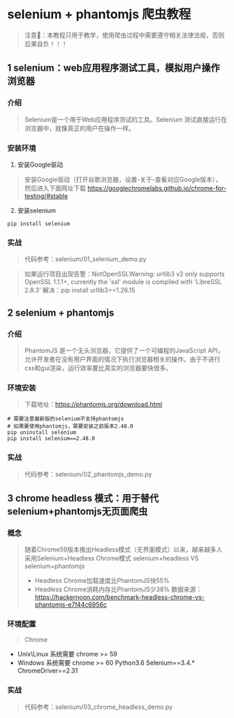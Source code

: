 # selenium + phantomjs 爬虫教程
> 注意📢：本教程只用于教学，使用爬虫过程中需要遵守相关法律法规，否则后果自负！！！

## 1 selenium：web应用程序测试工具，模拟用户操作浏览器

### 介绍
> Selenium是一个用于Web应用程序测试的工具。Selenium 测试直接运行在浏览器中，就像真正的用户在操作一样。

### 安装环境
1. 安装Google驱动
> 安装Google驱动（打开谷歌浏览器，设置-关于-查看对应Google版本），然后进入下面网址下载
https://googlechromelabs.github.io/chrome-for-testing/#stable

2. 安装selenium
```pycon
pip install selenium
```


### 实战
> 代码参考：selenium/01_selenium_demo.py

> 如果运行项目出现告警：NotOpenSSLWarning: urllib3 v2 only supports OpenSSL 1.1.1+, currently the 'ssl' module is compiled with 'LibreSSL 2.8.3'
> 解决：pip install urllib3==1.26.15


## 2 selenium + phantomjs
### 介绍
> PhantomJS 是一个无头浏览器，它提供了一个可编程的JavaScript API，允许开发者在没有用户界面的情况下执行浏览器相关的操作。由于不进行css和gui渲染，运行效率要比真实的浏览器要快很多。

### 环境安装
> 下载地址：https://phantomjs.org/download.html
```pycon
# 需要注意最新版的selenium不支持phantomjs
# 如果要使用phantomjs，需要安装之前版本2.48.0
pip uninstall selenium 
pip install selenium==2.48.0
```

 
 
### 实战
> 代码参考：selenium/02_phantomjs_demo.py


## 3 chrome headless 模式：用于替代selenium+phantomjs无页面爬虫
### 概念
>随着Chrome59版本推出Headless模式（无界面模式）以来，越来越多人采用Selenium+Headless Chrome模式
> selenium+headless VS selenium+phantomjs
> - Headless Chrome加载速度比PhantomJS快55% 
> - Headless Chrome消耗内存比PhantomJS少38%
> 数据来源：https://hackernoon.com/benchmark-headless-chrome-vs-phantomjs-e7f44c6956c

### 环境配置
> Chrome
- Unix\Linux 系统需要 chrome >= 59 
- Windows 系统需要 chrome >= 60 Python3.6
             Selenium==3.4.*
             ChromeDriver==2.31


### 实战
> 代码参考：selenium/03_chrome_headless_demo.py